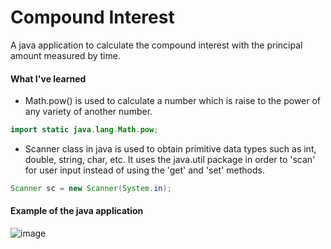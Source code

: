 # Compound Interest
A java application to calculate the compound interest with the principal amount measured by time. 


#### What I've learned

- Math.pow() is used to calculate a number which is raise to the power of any variety of another number.
```java
import static java.lang.Math.pow;

```

- Scanner class in java is used to obtain primitive data types such as int, double, string, char, etc. It uses the java.util package in order to 'scan' for user input instead of using the 'get' and 'set' methods.
```java
Scanner sc = new Scanner(System.in);

```

#### Example of the java application
![image](https://user-images.githubusercontent.com/36749450/94205069-759a1780-fe90-11ea-9932-3d15ec8da432.png)
